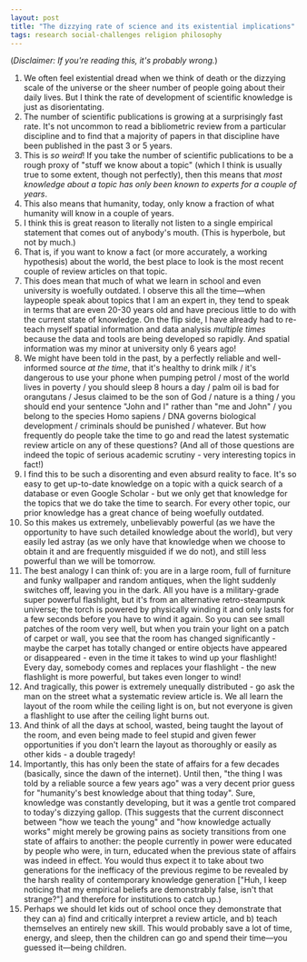 ```yaml
---
layout: post
title: "The dizzying rate of science and its existential implications"
tags: research social-challenges religion philosophy
---
```

(*Disclaimer: If you're reading this, it's probably wrong.*)  
  
1. We often feel existential dread when we think of death or the dizzying scale of the universe or the sheer number of people going about their daily lives. But I think the rate of development of scientific knowledge is just  as disorientating.  
2. The number of scientific publications is growing at a surprisingly fast rate. It's not uncommon to read a bibliometric review from a particular discipline and to find that a majority of papers in that discipline have been published in the past 3 or 5 years.  
3. This is *so weird*! If you take the number of scientific publications to be a rough proxy of "stuff we know about a topic" (which I think is usually true to some extent, though not perfectly), then this means that *most knowledge about a topic has only been known to experts for a couple of years*.  
4. This also means that humanity, today, only know a fraction of what humanity will know in a couple of years.  
5. I think this is great reason to literally not listen to a single empirical statement that comes out of anybody's mouth. (This is hyperbole, but not by much.)  
6. That is, if you want to know a fact (or more accurately, a working hypothesis) about the world, the best place to look is the most recent couple of review articles on that topic.  
7. This does mean that much of what we learn in school and even university is woefully outdated. I observe this all the time—when laypeople speak about topics that I am an expert in, they tend to speak in terms that are even 20-30 years old and have precious little to do with the current state of knowledge. On the flip side, I have already had to re-teach myself spatial information and data analysis *multiple times* because the data and tools are being developed so rapidly. And spatial information was my minor at university only 6 years ago!  
8. We might have been told in the past, by a perfectly reliable and well-informed source *at the time*, that it's healthy to drink milk / it's dangerous to use your phone when pumping petrol / most of the world lives in poverty / you should sleep 8 hours a day / palm oil is bad for orangutans / Jesus claimed to be the son of God / nature is a thing / you should end your sentence "John and I" rather than "me and John" / you belong to the species Homo sapiens / DNA governs biological development / criminals should be punished / whatever. But how frequently do people take the time to go and read the latest systematic review article on any of these questions? (And all of those questions are indeed the topic of serious academic scrutiny - very interesting topics in fact!)  
9. I find this to be such a disorenting and even absurd reality to face. It's so easy to get up-to-date knowledge on a topic with a quick search of a database or even Google Scholar - but we only get that knowledge for the topics that we do take the time to search. For every other topic, our prior knowledge has a great chance of being woefully outdated.  
10. So this makes us extremely, unbelievably powerful (as we have the opportunity to have such detailed knowledge about the world), but very easily led astray (as we only have that knowledge when we choose to obtain it and are frequently misguided if we do not), and still less powerful than we will be tomorrow.  
11. The best analogy I can think of: you are in a large room, full of furniture and funky wallpaper and random antiques, when the light suddenly switches off, leaving you in the dark. All you have is a military-grade super powerful flashlight, but it's from an alternative retro-steampunk universe; the torch is powered by physically winding it and only lasts for a few seconds before you have to wind it again. So you can see small patches of the room very well, but when you train your light on a patch of carpet or wall, you see that the room has changed significantly - maybe the carpet has totally changed or entire objects have appeared or disappeared - even in the time it takes to wind up your flashlight! Every day, somebody comes and replaces your flashlight - the new flashlight is more powerful, but takes even longer to wind!  
12. And tragically, this power is extremely unequally distributed - go ask the man on the street what a systematic review article is. We all learn the layout of the room while the ceiling light is on, but not everyone is given a flashlight to use after the ceiling light burns out.  
13. And think of all the days at school, wasted, being taught the layout of the room, and even being made to feel stupid and given fewer opportunities if you don't learn the layout as thoroughly or easily as other kids - a double tragedy!  
14. Importantly, this has only been the state of affairs for a few decades (basically, since the dawn of the internet). Until then, "the thing I was told by a reliable source a few years ago" was a very decent prior guess for "humanity's best knowledge about that thing today". Sure, knowledge was constantly developing, but it was a gentle trot compared to today's dizzying gallop. (This suggests that the current disconnect between "how we teach the young" and "how knowledge actually works" might merely be growing pains as society transitions from one state of affairs to another: the people currently in power were educated by people who were, in turn, educated when the previous state of affairs was indeed in effect. You would thus expect it to take about two generations for the inefficacy of the previous regime to be revealed by the harsh reality of contemporary knowledge generation ["Huh, I keep noticing that my empirical beliefs are demonstrably false, isn't that strange?"] and therefore for institutions to catch up.)  
15. Perhaps we should let kids out of school once they demonstrate that they can a) find and critically interpret a review article, and b) teach themselves an entirely new skill. This would probably save a lot of time, energy, and sleep, then the children can go and spend their time—you guessed it—being children.  
